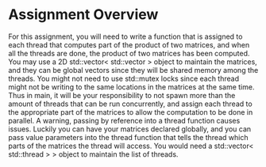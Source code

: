 # Assignment Overview
For this assignment, you will need to write a function that is assigned to each thread that computes part
of the product of two matrices, and when all the threads are done, the product of two matrices has been
computed. You may use a 2D std::vector< std::vector<int> > object to maintain the matrices, and
they can be global vectors since they will be shared memory among the threads. You might not need to use
std::mutex locks since each thread might not be writing to the same locations in the matrices at the same
time.
Thus in main, it will be your responsibility to not spawn more than the amount of threads that can be run
concurrently, and assign each thread to the appropriate part of the matrices to allow the computation to be
done in parallel. A warning, passing by reference into a thread function causes issues. Luckily you can have
your matrices declared globally, and you can pass value parameters into the thread function that tells the
thread which parts of the matrices the thread will access. You would need a std::vector< std::thread > >
object to maintain the list of threads.
